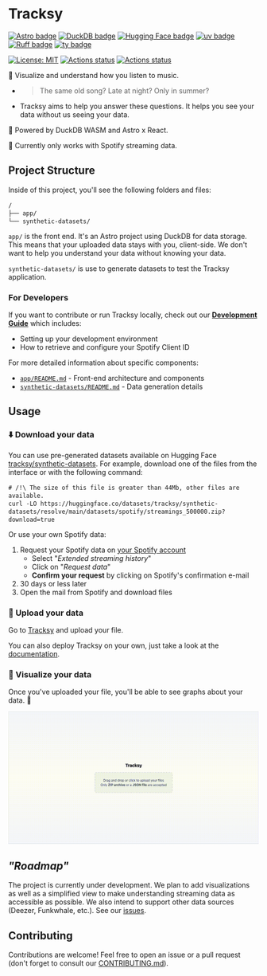 # Tracksy

[![Astro badge](https://img.shields.io/badge/-Astro-AF56E6?logo=Astro&logoColor=FFFFFF&label=Built%20with&labelColor=000000)](https://github.com/withastro/astro) [![DuckDB badge](https://img.shields.io/badge/-DuckDB-FCF550?logo=DuckDB&label=Powered%20by&labelColor=000000)](https://github.com/duckdb/duckdb) [![Hugging Face badge](https://img.shields.io/badge/-available-F8D44E?logo=Hugging%20Face&label=Datasets&labelColor=000000)](https://huggingface.co/datasets/tracksy/synthetic-datasets) [![uv badge](https://img.shields.io/endpoint?url=https://raw.githubusercontent.com/astral-sh/uv/main/assets/badge/v0.json)](https://github.com/astral-sh/uv) [![Ruff badge](https://img.shields.io/endpoint?url=https://raw.githubusercontent.com/astral-sh/ruff/main/assets/badge/v2.json)](https://github.com/astral-sh/ruff) [![ty badge](https://img.shields.io/endpoint?url=https://raw.githubusercontent.com/astral-sh/ty/main/assets/badge/v0.json)](https://github.com/astral-sh/ty)

[![License: MIT](https://img.shields.io/badge/License-MIT-blue.svg)](./LICENSE) [![Actions status](https://github.com/gudsfile/tracksy/actions/workflows/app-deploy-live.yml/badge.svg)](https://github.com/gudsfile/tracksy/actions/workflows/app-deploy-live.yml) [![Actions status](https://github.com/gudsfile/tracksy/actions/workflows/datasets-generate-synthetic.yml/badge.svg)](https://github.com/gudsfile/tracksy/actions/workdlows/datasets-generate-synthetic.yml)

👀 Visualize and understand how you listen to music.

- > The same old song? Late at night? Only in summer?
- Tracksy aims to help you answer these questions. It helps you see your data without us seeing your data.

🦆 Powered by DuckDB WASM and Astro x React.

🚧 Currently only works with Spotify streaming data.

## Project Structure

Inside of this project, you'll see the following folders and files:

```text
/
├── app/
└── synthetic-datasets/
```

`app/` is the front end. It's an Astro project using DuckDB for data storage. This means that your uploaded data stays with you, client-side.
We don't want to help you understand your data without knowing your data.

`synthetic-datasets/` is use to generate datasets to test the Tracksy application.

### For Developers

If you want to contribute or run Tracksy locally, check out our **[Development Guide](DEVELOPMENT.md)** which includes:

- Setting up your development environment
- How to retrieve and configure your Spotify Client ID

For more detailed information about specific components:

- [`app/README.md`](app/#tracksy-app) - Front-end architecture and components
- [`synthetic-datasets/README.md`](synthetic-datasets/) - Data generation details

## Usage

### ⬇️ Download your data

You can use pre-generated datasets available on Hugging Face [tracksy/synthetic-datasets](https://huggingface.co/datasets/tracksy/synthetic-datasets/tree/main).
For example, download one of the files from the interface or with the following command:

```shell
# /!\ The size of this file is greater than 44Mb, other files are available.
curl -LO https://huggingface.co/datasets/tracksy/synthetic-datasets/resolve/main/datasets/spotify/streamings_500000.zip?download=true
```

Or use your own Spotify data:

1. Request your Spotify data on [your Spotify account](https://www.spotify.com/account/privacy/)
   - Select "_Extended streaming history_"
   - Click on "_Request data_"
   - **Confirm your request** by clicking on Spotify's confirmation e-mail
2. 30 days or less later
3. Open the mail from Spotify and download files

### 🚀 Upload your data

Go to [Tracksy](https://tracksy-app.web.app) and upload your file.

You can also deploy Tracksy on your own, just take a look at the [documentation](app/).

### 👀 Visualize your data

Once you've uploaded your file, you'll be able to see graphs about your data. 🎉

![Tracksy demo](.github/img/tracksy_demo.gif)

## _"Roadmap"_

The project is currently under development. We plan to add visualizations as well as a simplified view to make understanding streaming data as accessible as possible.
We also intend to support other data sources (Deezer, Funkwhale, etc.).
See our [issues](https://github.com/Gudsfile/tracksy/issues).

## Contributing

Contributions are welcome! Feel free to open an issue or a pull request (don't forget to consult our [CONTRIBUTING.md](CONTRIBUTING.md)).
